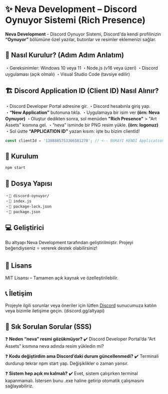 # ✨ Neva Development – Discord Oynuyor Sistemi (Rich Presence)

**Neva Development** - Discord Oynuyor Sistemi, Discord'da kendi profilinizin **“Oynuyor”** bölümüne özel yazılar, butonlar ve resimler eklemenizi sağlar.


## 🚀 Nasıl Kurulur? (Adım Adım Anlatım)
・Gereksinimler: Windows 10 veya 11
・Node.js (v16 veya üzeri)
・Discord uygulaması (açık olmalı)
・Visual Studio Code (tavsiye edilir)

## 🏗️ Discord Application ID (Client ID) Nasıl Alınır?
・Discord Developer Portal adresine gir.
・Discord hesabınla giriş yap.
・**“New Application”** butonuna tıkla.
・Uygulamaya bir isim ver **(örn: Neva Oynuyor)**
・Oluştur dedikten sonra, sol menüden **"Rich Presence"** > "Art Assets" kısmına gel.
・“neva” isminde bir PNG resim yükle. **(örn: logonuz)**
・Sol üstte **“APPLICATION ID”** yazan kısım: işte bu bizim clientId!

```js
const clientId = '1388885753366581278'; // <-- BURAYI KENDİ Application ID'n ile değiştir!
```

## 📂 Kurulum

```bash
npm start
```

## 🔧 Dosya Yapısı
```
・📁 discord-oynuyor/
・📄 index.js
・📄 package-lock.json
・📄 package.json
```

## 💻 Geliştirici
Bu altyapı Neva Development tarafından geliştirilmiştir. Projeyi beğendiyseniz ⭐ vererek destek olabilirsiniz!

## 📜 Lisans
MIT Lisansı – Tamamen açık kaynak ve özelleştirilebilir.

## 📞 İletişim
Projeyle ilgili sorunlar veya öneriler için lütfen [Discord](discord.gg/altyapi) sunucumuza katılın veya bizimle iletişime geçin. (discord.gg/altyapi)


## 🧽 Sık Sorulan Sorular (SSS)
❓ **Neden “neva” resmi gözükmüyor?**
✔️ Discord Developer Portal’da “Art Assets” kısmına neva adında resim yükledin mi?

❓ **Kodu değiştirdim ama Discord’daki durum güncellenmedi?**
✔️ Terminali durdurup tekrar npm start yap. Değişiklikler o zaman yansır.

❓ **Sistem hep açık mı kalmalı?**
✔️ Evet, sistem çalışırken terminal kapanmamalı.
İstersen bunu .exe haline getirip otomatik çalışmasını sağlayabiliriz.
